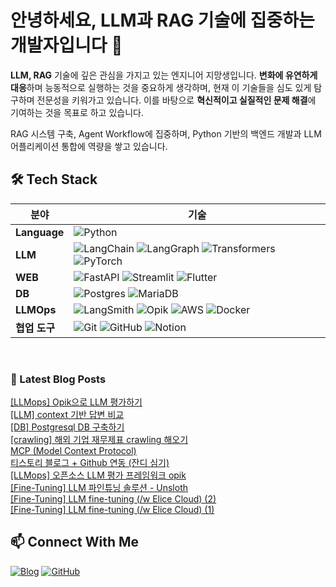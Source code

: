 # 안녕하세요, LLM과 RAG 기술에 집중하는 개발자입니다 👋

**LLM, RAG** 기술에 깊은 관심을 가지고 있는 엔지니어 지망생입니다. **변화에 유연하게 대응**하며 능동적으로 실행하는 것을 중요하게 생각하며, 현재 이 기술들을 심도 있게 탐구하며 전문성을 키워가고 있습니다. 이를 바탕으로 **혁신적이고 실질적인 문제 해결**에 기여하는 것을 목표로 하고 있습니다.

RAG 시스템 구축, Agent Workflow에 집중하며, Python 기반의 백엔드 개발과 LLM 어플리케이션 통합에 역량을 쌓고 있습니다.

## 🛠️ Tech Stack

| 분야 | 기술 |
|------|------|
| **Language** | ![Python](https://img.shields.io/badge/python-3670A0?style=for-the-badge&logo=python&logoColor=ffdd54) |
| **LLM** | ![LangChain](https://img.shields.io/badge/LangChain-%23000000.svg?style=for-the-badge) ![LangGraph](https://img.shields.io/badge/LangGraph-%23000000.svg?style=for-the-badge) ![Transformers](https://img.shields.io/badge/Transformers-%23FF6F00.svg?style=for-the-badge) ![PyTorch](https://img.shields.io/badge/PyTorch-%23EE4C2C.svg?style=for-the-badge&logo=PyTorch&logoColor=white) |
| **WEB** | ![FastAPI](https://img.shields.io/badge/FastAPI-005571?style=for-the-badge&logo=fastapi) ![Streamlit](https://img.shields.io/badge/streamlit-%23FF4B4B.svg?style=for-the-badge&logo=streamlit&logoColor=white) ![Flutter](https://img.shields.io/badge/Flutter-%2302569B.svg?style=for-the-badge&logo=Flutter&logoColor=white) |
| **DB** | ![Postgres](https://img.shields.io/badge/postgres-%23316192.svg?style=for-the-badge&logo=postgresql&logoColor=white) ![MariaDB](https://img.shields.io/badge/MariaDB-003545?style=for-the-badge&logo=mariadb&logoColor=white) |
| **LLMOps** | ![LangSmith](https://img.shields.io/badge/LangSmith-%23000000.svg?style=for-the-badge) ![Opik](https://img.shields.io/badge/Opik-%234285F4.svg?style=for-the-badge) ![AWS](https://img.shields.io/badge/AWS-%23FF9900.svg?style=for-the-badge&logo=amazon-aws&logoColor=white) ![Docker](https://img.shields.io/badge/docker-%230db7ed.svg?style=for-the-badge&logo=docker&logoColor=white) |
| **협업 도구** | ![Git](https://img.shields.io/badge/git-%23F05033.svg?style=for-the-badge&logo=git&logoColor=white) ![GitHub](https://img.shields.io/badge/github-%23121011.svg?style=for-the-badge&logo=github&logoColor=white) ![Notion](https://img.shields.io/badge/Notion-%23000000.svg?style=for-the-badge&logo=notion&logoColor=white) |

<br>

### 📕 Latest Blog Posts   
<a href ="https://striver.tistory.com/entry/LLMops-Opik%EC%9C%BC%EB%A1%9C-LLM-%ED%8F%89%EA%B0%80%ED%95%98%EA%B8%B0"> [LLMops] Opik으로 LLM 평가하기 </a> <br>
<a href ="https://striver.tistory.com/entry/LLM-context-%EA%B8%B0%EB%B0%98-%EB%8B%B5%EB%B3%80-%EB%B9%84%EA%B5%90"> [LLM] context 기반 답변 비교 </a> <br>
<a href ="https://striver.tistory.com/entry/DB-Postgresql-DB-%EA%B5%AC%EC%B6%95%ED%95%98%EA%B8%B0"> [DB] Postgresql DB 구축하기 </a> <br>
<a href ="https://striver.tistory.com/entry/FinAgent-Lab-%EC%9E%AC%EB%AC%B4%EC%A0%9C%ED%91%9C-crawling"> [crawling] 해외 기업 재무제표 crawling 해오기 </a> <br>
<a href ="https://striver.tistory.com/entry/MCP-Model-Context-Protocol"> MCP (Model Context Protocol) </a> <br>
<a href ="https://striver.tistory.com/entry/%ED%8B%B0%EC%8A%A4%ED%86%A0%EB%A6%AC-%EB%B8%94%EB%A1%9C%EA%B7%B8-Github-%EC%97%B0%EB%8F%99-%EC%9E%94%EB%94%94-%EC%8B%AC%EA%B8%B0"> 티스토리 블로그 + Github 연동 (잔디 심기) </a> <br>
<a href ="https://striver.tistory.com/entry/LLMops-%EC%98%A4%ED%94%88%EC%86%8C%EC%8A%A4-LLM-%ED%8F%89%EA%B0%80-%ED%94%84%EB%A0%88%EC%9E%84%EC%9B%8C%ED%81%AC-opik"> [LLMops] 오픈소스 LLM 평가 프레임워크 opik </a> <br>
<a href ="https://striver.tistory.com/entry/Fine-Tuning-LLM-%ED%8C%8C%EC%9D%B8%ED%8A%9C%EB%8B%9D-%EC%86%94%EB%A3%A8%EC%85%98-Unsloth"> [Fine-Tuning] LLM 파인튜닝 솔루션 - Unsloth </a> <br>
<a href ="https://striver.tistory.com/entry/DeepLearning-LLM-fine-tuning-w-Elice-Cloud-2"> [Fine-Tuning] LLM fine-tuning (/w Elice Cloud) (2) </a> <br>
<a href ="https://striver.tistory.com/entry/DeepLearning-LLM-fine-tuning-w-Elice-Cloud"> [Fine-Tuning] LLM fine-tuning (/w Elice Cloud) (1) </a> <br>

## 📫 Connect With Me

[![Blog](https://img.shields.io/badge/Blog-striver.tistory.com-FF5722?style=flat-square&logo=blogger&logoColor=white)](https://striver.tistory.com)
[![GitHub](https://img.shields.io/badge/GitHub-ehdtjr-181717?style=flat-square&logo=github&logoColor=white)](https://github.com/ehdtjr)
